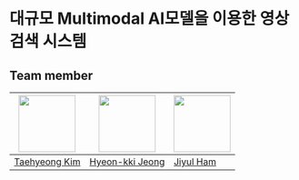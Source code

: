# 대규모 Multimodal AI모델을 이용한 영상 검색 시스템


## Team member
|<img src="https://avatars.githubusercontent.com/u/42865570?v=4" width="100">|<img src="https://avatars.githubusercontent.com/u/141913492?v=4" width="100">|<img src="https://avatars.githubusercontent.com/YUL-git" width="100">|
|----------------------------------------------------------------------------|-----------------------------------------------------------------------------|---------------------------------------------------------------------|
|[Taehyeong Kim](https://github.com/GNOEYHEAT)                               |[Hyeon-kki Jeong](https://github.com/Hyeon-kki)                              |[Jiyul Ham](https://github.com/YUL-git)                              |  

